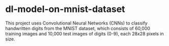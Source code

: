 # dl-model-on-mnist-dataset
This project uses Convolutional Neural Networks (CNNs) to classify handwritten digits from the MNIST dataset, which consists of 60,000 training images and 10,000 test images of digits (0-9), each 28x28 pixels in size.
